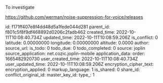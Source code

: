 To investigate

https://github.com/werman/noise-suppression-for-voice/releases

id: f171ff407e8f4dd48d5a1fede044d281
parent_id: f801c5f8f9df468892d0206c2fadb462
created_time: 2022-10-11T10:08:40.734Z
updated_time: 2022-10-11T10:08:59.206Z
is_conflict: 0
latitude: 0.00000000
longitude: 0.00000000
altitude: 0.0000
author: 
source_url: 
is_todo: 0
todo_due: 0
todo_completed: 0
source: joplin
source_application: net.cozic.joplin-mobile
application_data: 
order: 1665482920730
user_created_time: 2022-10-11T10:08:40.734Z
user_updated_time: 2022-10-11T10:08:59.206Z
encryption_cipher_text: 
encryption_applied: 0
markup_language: 1
is_shared: 0
share_id: 
conflict_original_id: 
master_key_id: 
type_: 1